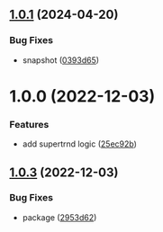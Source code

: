 ## [1.0.1](https://github.com/maxgfr/supertrend/compare/v1.0.0...v1.0.1) (2024-04-20)


### Bug Fixes

* snapshot ([0393d65](https://github.com/maxgfr/supertrend/commit/0393d65e27f5e144acabfee09c67385d812f7248))

# 1.0.0 (2022-12-03)


### Features

* add supertrnd logic ([25ec92b](https://github.com/maxgfr/supertrend/commit/25ec92bde564a23abde86232e31d9a01cde11144))

## [1.0.3](https://github.com/maxgfr/typescript-boilerplate-package/compare/v1.0.2...v1.0.3) (2022-12-03)


### Bug Fixes

* package ([2953d62](https://github.com/maxgfr/typescript-boilerplate-package/commit/2953d622a8cd549cff9063403e310d3f6dd45272))
